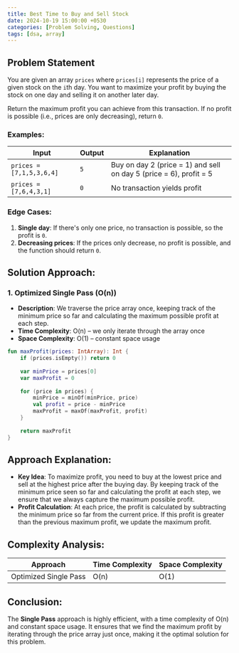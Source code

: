 ```yaml
---
title: Best Time to Buy and Sell Stock
date: 2024-10-19 15:00:00 +0530
categories: [Problem Solving, Questions]
tags: [dsa, array]
---
```


## Problem Statement

You are given an array `prices` where `prices[i]` represents the price of a given stock on the `i`th day. You want to maximize your profit by buying the stock on one day and selling it on another later day.

Return the maximum profit you can achieve from this transaction. If no profit is possible (i.e., prices are only decreasing), return `0`.

### Examples:

| Input | Output | Explanation |
|-------|--------|-------------|
| `prices = [7,1,5,3,6,4]` | `5` | Buy on day 2 (price = 1) and sell on day 5 (price = 6), profit = 5 |
| `prices = [7,6,4,3,1]` | `0` | No transaction yields profit |

### Edge Cases:
1. **Single day**: If there's only one price, no transaction is possible, so the profit is `0`.
2. **Decreasing prices**: If the prices only decrease, no profit is possible, and the function should return `0`.

## Solution Approach:

### 1. Optimized Single Pass (O(n))

* **Description**: We traverse the price array once, keeping track of the minimum price so far and calculating the maximum possible profit at each step.
* **Time Complexity**: O(n) – we only iterate through the array once
* **Space Complexity**: O(1) – constant space usage

```kotlin
fun maxProfit(prices: IntArray): Int {
    if (prices.isEmpty()) return 0
    
    var minPrice = prices[0]
    var maxProfit = 0
    
    for (price in prices) {
        minPrice = minOf(minPrice, price)       
        val profit = price - minPrice
        maxProfit = maxOf(maxProfit, profit)
    }
    
    return maxProfit
}
```

## Approach Explanation:

* **Key Idea**: To maximize profit, you need to buy at the lowest price and sell at the highest price after the buying day. By keeping track of the minimum price seen so far and calculating the profit at each step, we ensure that we always capture the maximum possible profit.
* **Profit Calculation**: At each price, the profit is calculated by subtracting the minimum price so far from the current price. If this profit is greater than the previous maximum profit, we update the maximum profit.

## Complexity Analysis:

| Approach | Time Complexity | Space Complexity |
|----------|----------------|------------------|
| Optimized Single Pass | O(n) | O(1) |

## Conclusion:

The **Single Pass** approach is highly efficient, with a time complexity of O(n) and constant space usage. It ensures that we find the maximum profit by iterating through the price array just once, making it the optimal solution for this problem.
